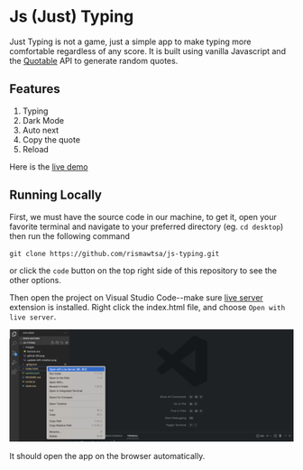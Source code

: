 # Js (Just) Typing

Just Typing is not a game, just a simple app to make typing more comfortable regardless of any score. It is built using vanilla Javascript and the [Quotable](https://github.com/lukePeavey/quotable) API to generate random quotes.

## Features

1. Typing
2. Dark Mode
3. Auto next
4. Copy the quote
5. Reload

Here is the [live demo](https://rismawtsa.github.io/js-typing/)

## Running Locally

First, we must have the source code in our machine, to get it, open your favorite terminal and navigate to your preferred directory (eg. `cd desktop`) then run the following command

```
git clone https://github.com/rismawtsa/js-typing.git
```

or click the `code` button on the top right side of this repository to see the other options.

Then open the project on Visual Studio Code--make sure [live server](https://marketplace.visualstudio.com/items?itemName=ritwickdey.LiveServer) extension is installed. Right click the index.html file, and choose `Open with live server`.

![running app](/images/running%20app.png)

It should open the app on the browser automatically.

